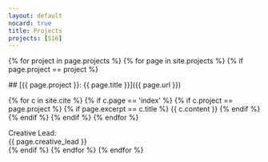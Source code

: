 ```yaml
---
layout: default
nocard: true
title: Projects
projects: [S16]
---
```

{% for project in page.projects %}
{% for page in site.projects %}
{% if page.project == project %}
<div class="cite">
<div class="card" markdown="1">
## [{{ page.project }}: {{ page.title }}]({{ page.url }})

{% for c in site.cite %}
{% if c.page == 'index' %}
{% if c.project == page.project %}
{% if page.excerpt == c.title %}
{{ c.content }}
{% endif %}
{% endif %}
{% endif %}
{% endfor %}
<div class="tooltip">
Creative Lead:<br />
{{ page.creative_lead }}
</div>
</div>
</div>
{% endif  %}
{% endfor %}
{% endfor %}

<script src="https://code.jquery.com/jquery-3.1.0.min.js" type="text/javascript"></script>
<script src="/js/project.js" type="text/javascript"></script>
